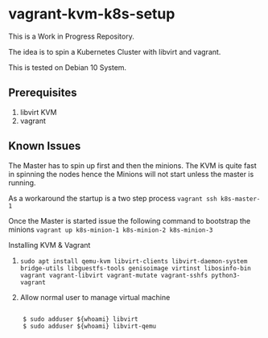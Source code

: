 # vagrant-kvm-k8s-setup

This is a Work in Progress Repository.

The idea is to spin a Kubernetes Cluster with libvirt and vagrant.

This is tested on Debian 10 System.


## Prerequisites
1. libvirt KVM
2. vagrant


## Known Issues

The Master has to spin up first and then the minions.
The KVM is quite fast in spinning the nodes hence the Minions will not start unless the master is running.

As a workaround the startup is a two step process
`vagrant ssh k8s-master-1`

Once the Master is started issue the following command to bootstrap the minions
`vagrant up k8s-minion-1 k8s-minion-2 k8s-minion-3`


Installing KVM & Vagrant
1. `sudo apt install qemu-kvm libvirt-clients libvirt-daemon-system bridge-utils libguestfs-tools genisoimage virtinst libosinfo-bin vagrant vagrant-libvirt vagrant-mutate vagrant-sshfs python3-vagrant `

2. Allow normal user to manage virtual machine
  <pre><code>
    $ sudo adduser ${whoami} libvirt
    $ sudo adduser ${whoami} libvirt-qemu
  </code></pre>
